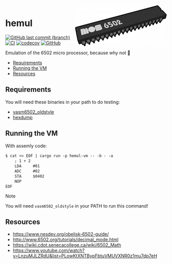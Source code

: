 <img align="right" height="128" src="logo.png">

<h1>hemul</h1>

[![GitHub last commit (branch)](https://img.shields.io/github/last-commit/gbbirkisson/hemul/main)](https://github.com/gbbirkisson/hemul/commits/main)
[![CI](https://github.com/gbbirkisson/hemul/actions/workflows/ci.yml/badge.svg?branch=main)](https://github.com/gbbirkisson/hemul/actions/workflows/ci.yml)
[![codecov](https://codecov.io/github/gbbirkisson/hemul/branch/main/graph/badge.svg?token=GFZ3Y0Y2X6)](https://codecov.io/github/gbbirkisson/hemul)
[![GitHub](https://img.shields.io/github/license/gbbirkisson/hemul)](https://github.com/gbbirkisson/hemul/blob/main/LICENSE)

Emulation of the 6502 micro processor, because why not 🤷

<!-- vim-markdown-toc GFM -->

* [Requirements](#requirements)
* [Running the VM](#running-the-vm)
* [Resources](#resources)

<!-- vim-markdown-toc -->

## Requirements

You will need these binaries in your path to do testing:

- [vasm6502_oldstyle](http://www.compilers.de/vasm.html)
- [hexdump](https://man7.org/linux/man-pages/man1/hexdump.1.html)

## Running the VM

With assemly code:

```console
$ cat << EOF | cargo run -p hemul-vm -- -b - -a
    ; 1 + 2
    LDA     #01
    ADC     #02
    STA     $0402
    NOP
EOF
```

> [!NOTE]
> You will need `vasm6502_oldstyle` in your PATH to run this command!

## Resources

- https://www.nesdev.org/obelisk-6502-guide/
- http://www.6502.org/tutorials/decimal_mode.html
- https://wiki.cdot.senecacollege.ca/wiki/6502_Math
- https://www.youtube.com/watch?v=LnzuMJLZRdU&list=PLowKtXNTBypFbtuVMUVXNR0z1mu7dp7eH
